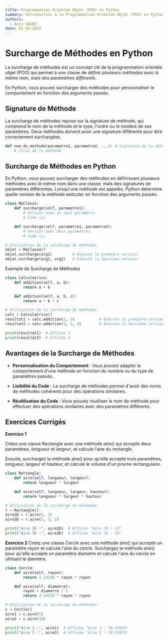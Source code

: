 ```yaml
---
title: Programmation Orientée Objet (POO) en Python
summary: Introduction à la Programmation Orientée Objet (POO) en Python
authors:
  - Anis SAIED
date: 01-10-2023
---
```


# Surcharge de Méthodes en Python

La surcharge de méthodes est un concept clé de la programmation orientée objet (POO) qui permet à une classe de *définir plusieurs méthodes avec le même nom, mais des paramètres différents*. 

En Python, vous pouvez surcharger des méthodes pour personnaliser le comportement en fonction des arguments passés.

## Signature de Méthode

La surcharge de méthodes repose sur la signature de méthode, qui comprend le nom de la méthode et le type, l'ordre ou le nombre de ses paramètres. Deux méthodes doivent avoir une signature différente pour être correctement surchargées.

```python
def nom_de_methode(parametre1, parametre2, ...): # Signature de la méthode
    # Corps de la méthode
```

## Surcharge de Méthodes en Python

En Python, vous pouvez surcharger des méthodes en définissant plusieurs méthodes avec le même nom dans une classe, mais des signatures de paramètres différentes. Lorsqu'une méthode est appelée, Python détermine quelle version de la méthode exécuter en fonction des arguments passés.

```python
class MaClasse:
    def surcharge(self, parametre1):
        # Version avec un seul paramètre
        # Code ici

    def surcharge(self, parametre1, parametre2):
        # Version avec deux paramètres
        # Code ici

# Utilisation de la surcharge de méthodes
objet = MaClasse()
objet.surcharge(arg1)         # Exécute la première version
objet.surcharge(arg1, arg2)   # Exécute la deuxième version
```

Exemple de Surcharge de Méthodes

```python
class Calculatrice:
    def addition(self, a, b):
        return a + b

    def addition(self, a, b, c):
        return a + b + c

# Utilisation de la surcharge de méthodes
calc = Calculatrice()
resultat1 = calc.addition(2, 3)           # Exécute la première version
resultat2 = calc.addition(2, 3, 4)        # Exécute la deuxième version

print(resultat1)  # Affiche 5
print(resultat2)  # Affiche 9
```

## Avantages de la Surcharge de Méthodes

- **Personnalisation du Comportement** : Vous pouvez adapter le comportement d'une méthode en fonction du nombre ou du type de paramètres passés.

- **Lisibilité du Code** : La surcharge de méthodes permet d'avoir des noms de méthodes cohérents pour des opérations similaires.

- **Réutilisation du Code** : Vous pouvez réutiliser le nom de méthode pour effectuer des opérations similaires avec des paramètres différents.

## Exercices Corrigés
**Exercice 1**

Créez une classe Rectangle avec une méthode *aire()* qui accepte deux paramètres, *longueur* et *largeur*, et calcule l'aire du rectangle. 

Ensuite, surchargez la méthode aire() pour qu'elle accepte trois paramètres, longueur, largeur et hauteur, et calcule le volume d'un prisme rectangulaire.

```python
class Rectangle:
    def aire(self, longueur, largeur):
        return longueur * largeur

    def aire(self, longueur, largeur, hauteur):
        return longueur * largeur * hauteur

# Utilisation de la surcharge de méthodes
r = Rectangle()
aire2D = r.aire(5, 3)
aire3D = r.aire(5, 3, 2)

print("Aire 2D :", aire2D)  # Affiche "Aire 2D : 15"
print("Aire 3D :", aire3D)  # Affiche "Aire 3D : 30"
```

**Exercice 2**
Créez une classe Cercle avec une méthode aire() qui accepte un paramètre rayon et calcule l'aire du cercle. Surchargez la méthode aire() pour qu'elle accepte un paramètre diametre et calcule l'aire du cercle en utilisant le diamètre.

```python
class Cercle:
    def aire(self, rayon):
        return 3.14159 * rayon * rayon

    def aire(self, diametre):
        rayon = diametre / 2
        return 3.14159 * rayon * rayon

# Utilisation de la surcharge de méthodes
c = Cercle()
aire1 = c.aire(5)
aire2 = c.aire(10)

print("Aire 1 :", aire1)  # Affiche "Aire 1 : 78.53975"
print("Aire 2 :", aire2)  # Affiche "Aire 2 : 78.53975"
```

